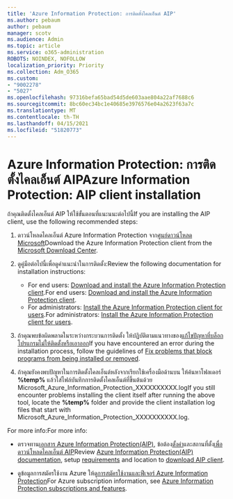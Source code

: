 ```yaml
---
title: 'Azure Information Protection: การติดตั้งไคลเอ็นต์ AIP'
ms.author: pebaum
author: pebaum
manager: scotv
ms.audience: Admin
ms.topic: article
ms.service: o365-administration
ROBOTS: NOINDEX, NOFOLLOW
localization_priority: Priority
ms.collection: Adm_O365
ms.custom:
- "9002278"
- "5027"
ms.openlocfilehash: 97316befa65bad54d5de603aae804a22af7688c6
ms.sourcegitcommit: 8bc60ec34bc1e40685e3976576e04a2623f63a7c
ms.translationtype: MT
ms.contentlocale: th-TH
ms.lasthandoff: 04/15/2021
ms.locfileid: "51820773"
---
```

# <a name="azure-information-protection-aip-client-installation"></a><span data-ttu-id="5690b-102">Azure Information Protection: การติดตั้งไคลเอ็นต์ AIP</span><span class="sxs-lookup"><span data-stu-id="5690b-102">Azure Information Protection: AIP client installation</span></span>

<span data-ttu-id="5690b-103">ถ้าคุณติดตั้งไคลเอ็นต์ AIP ให้ใช้ขั้นตอนที่แนะนนะต่อไปนี้</span><span class="sxs-lookup"><span data-stu-id="5690b-103">If you are installing the AIP client, use the following recommended steps:</span></span>

1. <span data-ttu-id="5690b-104">ดาวน์โหลดไคลเอ็นต์ Azure Information Protection จาก[ศูนย์ดาวน์โหลด Microsoft](https://www.microsoft.com/download/details.aspx?id=53018)</span><span class="sxs-lookup"><span data-stu-id="5690b-104">Download the Azure Information Protection client from the [Microsoft Download Center](https://www.microsoft.com/download/details.aspx?id=53018).</span></span>

2. <span data-ttu-id="5690b-105">ดูคู่มือต่อไปนี้เพื่อดูคําแนะนําในการติดตั้ง:</span><span class="sxs-lookup"><span data-stu-id="5690b-105">Review the following documentation for installation instructions:</span></span>

    - <span data-ttu-id="5690b-106">For end users: [Download and install the Azure Information Protection client](https://docs.microsoft.com/azure/information-protection/rms-client/install-client-app).</span><span class="sxs-lookup"><span data-stu-id="5690b-106">For end users: [Download and install the Azure Information Protection client](https://docs.microsoft.com/azure/information-protection/rms-client/install-client-app).</span></span>
    - <span data-ttu-id="5690b-107">For administrators: [Install the Azure Information Protection client for users](https://docs.microsoft.com/azure/information-protection/rms-client/client-admin-guide-install).</span><span class="sxs-lookup"><span data-stu-id="5690b-107">For administrators: [Install the Azure Information Protection client for users](https://docs.microsoft.com/azure/information-protection/rms-client/client-admin-guide-install).</span></span>

3. <span data-ttu-id="5690b-108">ถ้าคุณพบข้อผิดพลาดในระหว่างกระบวนการติดตั้ง ให้ปฏิบัติตามแนวทางของ[แก้ไขปัญหาที่บล็อกโปรแกรมไม่ให้ติดตั้งหรือเอาออก](https://support.microsoft.com/help/17588/windows-fix-problems-that-block-programs-being-installed-or-removed)</span><span class="sxs-lookup"><span data-stu-id="5690b-108">If you have encountered an error during the installation process, follow the guidelines of [Fix problems that block programs from being installed or removed](https://support.microsoft.com/help/17588/windows-fix-problems-that-block-programs-being-installed-or-removed).</span></span>

4. <span data-ttu-id="5690b-109">ถ้าคุณยังคงพบปัญหาในการติดตั้งไคลเอ็นต์หลังจากเรียกใช้เครื่องมือด้านบน ให้ค้นหาโฟลเดอร์ **%temp%** แล้วใส่ไฟล์บันทึกการติดตั้งไคลเอ็นต์ที่ขึ้นต้นด้วย Microsoft_Azure_Information_Protection_XXXXXXXXXX.log</span><span class="sxs-lookup"><span data-stu-id="5690b-109">If you still encounter problems installing the client itself after running the above tool, locate the **%temp%** folder and provide the client installation log files that start with Microsoft_Azure_Information_Protection_XXXXXXXXXX.log.</span></span>

<span data-ttu-id="5690b-110">For more info:</span><span class="sxs-lookup"><span data-stu-id="5690b-110">For more info:</span></span>

- <span data-ttu-id="5690b-111">ตรวจทาน[เอกสาร Azure Information Protection(AIP)](https://docs.microsoft.com/azure/information-protection/what-is-information-protection), ข้อต้อง[ตั้งค่า](https://docs.microsoft.com/azure/information-protection/get-started/requirements)และสถานที่ตั้ง[เพื่อดาวน์โหลดไคลเอ็นต์ AIP](https://www.microsoft.com/download/details.aspx?id=53018)</span><span class="sxs-lookup"><span data-stu-id="5690b-111">Review [Azure Information Protection(AIP) documentation](https://docs.microsoft.com/azure/information-protection/what-is-information-protection), setup [requirements](https://docs.microsoft.com/azure/information-protection/get-started/requirements) and location to [download AIP client](https://www.microsoft.com/download/details.aspx?id=53018).</span></span>

- <span data-ttu-id="5690b-112">ดูข้อมูลการสมัครใช้งาน Azure ให้ดู[การสมัครใช้งานและฟีเจอร์ Azure Information Protection](https://azure.microsoft.com/pricing/details/information-protection)</span><span class="sxs-lookup"><span data-stu-id="5690b-112">For Azure subscription information, see [Azure Information Protection subscriptions and features](https://azure.microsoft.com/pricing/details/information-protection).</span></span>
